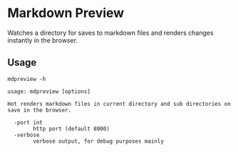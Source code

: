 # Markdown Preview

Watches a directory for saves to markdown files and renders changes instantly
in the browser.

## Usage

```
mdpreview -h

usage: mdpreview [options]

Hot renders markdown files in current directory and sub directories on save in the browser.

  -port int
    	http port (default 8000)
  -verbose
    	verbose output, for debug purposes mainly
```
